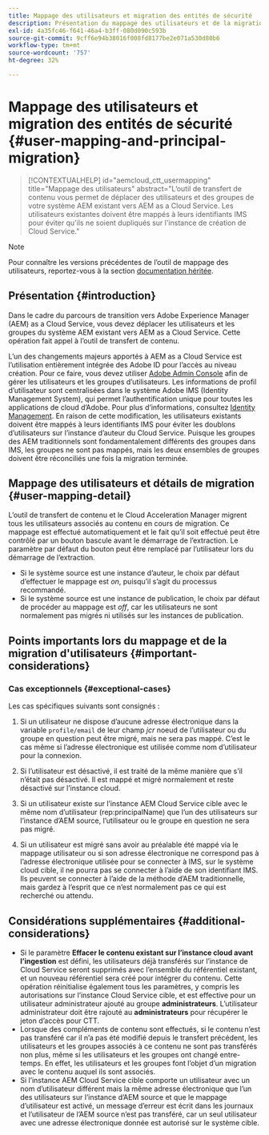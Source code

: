 ```yaml
---
title: Mappage des utilisateurs et migration des entités de sécurité
description: Présentation du mappage des utilisateurs et de la migration des entités principales
exl-id: 4a35fc46-f641-46a4-b3ff-080d090c593b
source-git-commit: 9cff6e94b38016f008fd8177be2e071a530d80b6
workflow-type: tm+mt
source-wordcount: '757'
ht-degree: 32%

---
```


# Mappage des utilisateurs et migration des entités de sécurité {#user-mapping-and-principal-migration}

>[!CONTEXTUALHELP]
>id="aemcloud_ctt_usermapping"
>title="Mappage des utilisateurs"
>abstract="L’outil de transfert de contenu vous permet de déplacer des utilisateurs et des groupes de votre système AEM existant vers AEM as a Cloud Service. Les utilisateurs existantes doivent être mappés à leurs identifiants IMS pour éviter qu&#39;ils ne soient dupliqués sur l&#39;instance de création de Cloud Service."

>[!NOTE]
>Pour connaître les versions précédentes de l’outil de mappage des utilisateurs, reportez-vous à la section [documentation héritée](/help/journey-migration/content-transfer-tool/user-mapping-tool-legacy/considerations-user-mapping-tool-legacy.md).

## Présentation {#introduction}

Dans le cadre du parcours de transition vers Adobe Experience Manager (AEM) as a Cloud Service, vous devez déplacer les utilisateurs et les groupes du système AEM existant vers AEM as a Cloud Service. Cette opération fait appel à l’outil de transfert de contenu.

L’un des changements majeurs apportés à AEM as a Cloud Service est l’utilisation entièrement intégrée des Adobe ID pour l’accès au niveau création. Pour ce faire, vous devez utiliser [Adobe Admin Console](https://helpx.adobe.com/fr/enterprise/using/admin-console.html) afin de gérer les utilisateurs et les groupes d’utilisateurs. Les informations de profil d’utilisateur sont centralisées dans le système Adobe IMS (Identity Management System), qui permet l’authentification unique pour toutes les applications de cloud d’Adobe. Pour plus d’informations, consultez [Identity Management](https://experienceleague.adobe.com/docs/experience-manager-cloud-service/overview/what-is-new-and-different.html#identity-management). En raison de cette modification, les utilisateurs existants doivent être mappés à leurs identifiants IMS pour éviter les doublons d’utilisateurs sur l’instance d’auteur du Cloud Service. Puisque les groupes des AEM traditionnels sont fondamentalement différents des groupes dans IMS, les groupes ne sont pas mappés, mais les deux ensembles de groupes doivent être réconciliés une fois la migration terminée.

## Mappage des utilisateurs et détails de migration {#user-mapping-detail}

L’outil de transfert de contenu et le Cloud Acceleration Manager migrent tous les utilisateurs associés au contenu en cours de migration. Ce mappage est effectué automatiquement et le fait qu’il soit effectué peut être contrôlé par un bouton bascule avant le démarrage de l’extraction. Le paramètre par défaut du bouton peut être remplacé par l’utilisateur lors du démarrage de l’extraction.

* Si le système source est une instance d’auteur, le choix par défaut d’effectuer le mappage est _on_, puisqu’il s’agit du processus recommandé.
* Si le système source est une instance de publication, le choix par défaut de procéder au mappage est _off_, car les utilisateurs ne sont normalement pas migrés ni utilisés sur les instances de publication.

## Points importants lors du mappage et de la migration d&#39;utilisateurs {#important-considerations}


### Cas exceptionnels {#exceptional-cases}

Les cas spécifiques suivants sont consignés :

1. Si un utilisateur ne dispose d’aucune adresse électronique dans la variable `profile/email` de leur champ *jcr* noeud de l’utilisateur ou du groupe en question peut être migré, mais ne sera pas mappé. C’est le cas même si l’adresse électronique est utilisée comme nom d’utilisateur pour la connexion.

1. Si l’utilisateur est désactivé, il est traité de la même manière que s’il n’était pas désactivé. Il est mappé et migré normalement et reste désactivé sur l’instance cloud.

1. Si un utilisateur existe sur l’instance AEM Cloud Service cible avec le même nom d’utilisateur (rep:principalName) que l’un des utilisateurs sur l’instance d’AEM source, l’utilisateur ou le groupe en question ne sera pas migré.

1. Si un utilisateur est migré sans avoir au préalable été mappé via le mappage utilisateur ou si son adresse électronique ne correspond pas à l’adresse électronique utilisée pour se connecter à IMS, sur le système cloud cible, il ne pourra pas se connecter à l’aide de son identifiant IMS. Ils peuvent se connecter à l’aide de la méthode d’AEM traditionnelle, mais gardez à l’esprit que ce n’est normalement pas ce qui est recherché ou attendu.


## Considérations supplémentaires {#additional-considerations}

* Si le paramètre **Effacer le contenu existant sur l’instance cloud avant l’ingestion** est défini, les utilisateurs déjà transférés sur l’instance de Cloud Service seront supprimés avec l’ensemble du référentiel existant, et un nouveau référentiel sera créé pour intégrer du contenu. Cette opération réinitialise également tous les paramètres, y compris les autorisations sur l’instance Cloud Service cible, et est effective pour un utilisateur administrateur ajouté au groupe **administrateurs**. L’utilisateur administrateur doit être rajouté au **administrateurs** pour récupérer le jeton d’accès pour CTT.
* Lorsque des compléments de contenu sont effectués, si le contenu n’est pas transféré car il n’a pas été modifié depuis le transfert précédent, les utilisateurs et les groupes associés à ce contenu ne sont pas transférés non plus, même si les utilisateurs et les groupes ont changé entre-temps. En effet, les utilisateurs et les groupes font l’objet d’un migration avec le contenu auquel ils sont associés.
* Si l’instance AEM Cloud Service cible comporte un utilisateur avec un nom d’utilisateur différent mais la même adresse électronique que l’un des utilisateurs sur l’instance d’AEM source et que le mappage d’utilisateur est activé, un message d’erreur est écrit dans les journaux et l’utilisateur de l’AEM source n’est pas transféré, car un seul utilisateur avec une adresse électronique donnée est autorisé sur le système cible.
